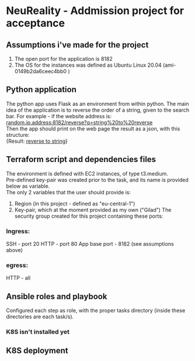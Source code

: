 # NeuReality - Addmission project for acceptance

## Assumptions i've made for the project
1. The open port for the application is 8182<br/>
2. The OS for the instances was defined as Ubuntu Linux 20.04 (ami-0149b2da6ceec4bb0
)

## Python application
The python app uses Flask as an environment from within python.
The main idea of the application is to reverse the order of a string, given to the search bar.
For example - if the website address is:  
<ins>random.ip.address:8182/reverse?q=string%20to%20reverse</ins><br/>Then the app should print on the web page the result as a json, with this structure:  
{Result: <ins>reverse to string</ins>}

## Terraform script and dependencies files
The environment is defined with EC2 instances, of type t3.medium.<br/>
Pre-defined key-pair was created prior to the task, and its name is provided below as variable. <br/>
The only 2 variables that the user should provide is: <br/>
1. Region (in this project - defined as "eu-central-1")<br/>
2. Key-pair, which at the moment provided as my own ("Gilad")
The security group created for this project containing these ports: <br/>
### Ingress:
SSH - port 20
HTTP - port 80
App base port - 8182 (see assumptions above)
### egress:
HTTP - all

## Ansible roles and playbook
Configured each step as role, with the proper tasks directory (inside these directories are each task/s). <br/>
### K8S isn't installed yet

## K8S deployment



